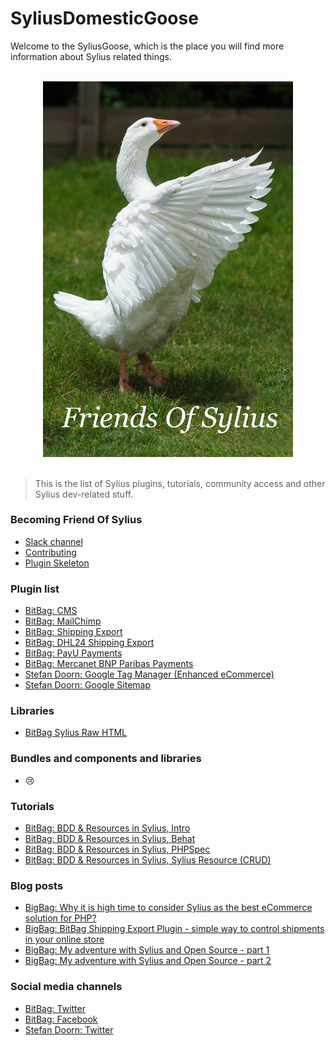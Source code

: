 # SyliusDomesticGoose
Welcome to the SyliusGoose, which is the place you will find more information about Sylius related things.

<p align="center">
  <br>
  <img width="400" src="./friends-of-sylius-logo.png" alt="Friends Of Sylius logo">
  <br>
  <br>
</p>

> This is the list of Sylius plugins, tutorials, community access and other Sylius dev-related stuff.

### Becoming Friend Of Sylius

- [Slack channel](http://sylius.org/slack)
- [Contributing](http://docs.sylius.org/en/latest/contributing/)
- [Plugin Skeleton](https://github.com/Sylius/PluginSkeleton)

### Plugin list

- [BitBag: CMS](https://github.com/bitbag-commerce/CmsPlugin)
- [BitBag: MailChimp](https://github.com/bitbag-commerce/MailChimpPlugin)
- [BitBag: Shipping Export](https://github.com/bitbag-commerce/ShippingExportPlugin)
- [BitBag: DHL24 Shipping Export](https://github.com/bitbag-commerce/DHL24PlShippingExportPlugin)
- [BitBag: PayU Payments](https://github.com/bitbag-commerce/PayUPlugin)
- [BitBag: Mercanet BNP Paribas Payments](https://github.com/bitbag-commerce/MercanetBnpParibasPlugin)
- [Stefan Doorn: Google Tag Manager (Enhanced eCommerce)](https://github.com/stefandoorn/google-tag-manager-enhanced-ecommerce-plugin)
- [Stefan Doorn: Google Sitemap](https://github.com/stefandoorn/sitemap-plugin)

### Libraries

- [BitBag Sylius Raw HTML](https://github.com/bitbag-commerce/SyliusRawHtml)

### Bundles and components and libraries

- :cry:

### Tutorials

- [BitBag: BDD & Resources in Sylius, Intro](https://bitbag.shop/blog/post/working-with-bdd-and-resources-in-sylius-part-0-introduction)
- [BitBag: BDD & Resources in Sylius, Behat](https://bitbag.shop/blog/post/working-with-bdd-and-resources-in-sylius-part-1-behat)
- [BitBag: BDD & Resources in Sylius, PHPSpec](https://bitbag.shop/blog/post/working-with-bdd-and-resources-in-sylius-part-2-phpspec)
- [BitBag: BDD & Resources in Sylius, Sylius Resource (CRUD)](https://bitbag.shop/blog/post/working-with-bdd-and-resources-in-sylius-part-3-resourcebundle)

### Blog posts

- [BigBag: Why it is high time to consider Sylius as the best eCommerce solution for PHP?](https://bitbag.shop/blog/post/working-with-bdd-and-resources-in-sylius-part-3-resourcebundle)
- [BigBag: BitBag Shipping Export Plugin - simple way to control shipments in your online store
](https://bitbag.shop/blog/post/bitbag-shipping-export-plugin-simple-way-to-control-shipments-in-your-online-store)
- [BigBag: My adventure with Sylius and Open Source - part 1
](https://bitbag.shop/blog/post/my-adventure-with-sylius-and-open-source-part-1)
- [BigBag: My adventure with Sylius and Open Source - part 2
](https://bitbag.shop/blog/post/my-adventure-with-sylius-and-open-source-part-2)

### Social media channels

- [BitBag: Twitter](https://twitter.com/BitBagCommerce)
- [BitBag: Facebook](https://www.facebook.com/bitbag/)
- [Stefan Doorn: Twitter](https://twitter.com/stefan_doorn)
